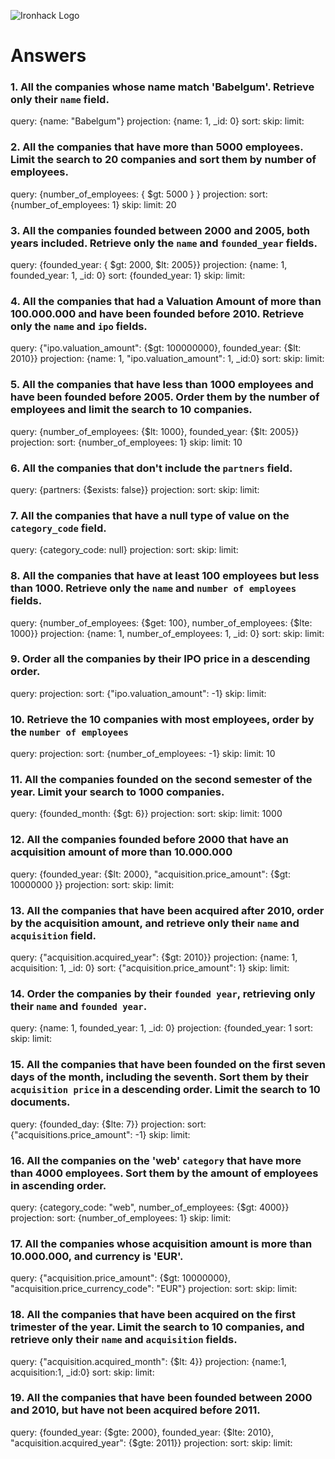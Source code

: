 ![Ironhack Logo](https://i.imgur.com/1QgrNNw.png)

# Answers

### 1. All the companies whose name match 'Babelgum'. Retrieve only their `name` field.

query: {name: "Babelgum"}
projection: {name: 1, _id: 0}
sort: 
skip: 
limit: 

### 2. All the companies that have more than 5000 employees. Limit the search to 20 companies and sort them by **number of employees**.

query: {number_of_employees: { $gt: 5000 } }
projection: 
sort: {number_of_employees: 1}
skip: 
limit: 20

### 3. All the companies founded between 2000 and 2005, both years included. Retrieve only the `name` and `founded_year` fields.

query: {founded_year: { $gt: 2000, $lt: 2005}}
projection: {name: 1, founded_year: 1, _id: 0}
sort: {founded_year: 1}
skip: 
limit: 

### 4. All the companies that had a Valuation Amount of more than 100.000.000 and have been founded before 2010. Retrieve only the `name` and `ipo` fields.

query: {"ipo.valuation_amount": {$gt: 100000000}, founded_year: {$lt: 2010}}
projection: {name: 1, "ipo.valuation_amount": 1, _id:0}
sort: 
skip: 
limit:

### 5. All the companies that have less than 1000 employees and have been founded before 2005. Order them by the number of employees and limit the search to 10 companies.

query: {number_of_employees: {$lt: 1000}, founded_year: {$lt: 2005}}
projection: 
sort: {number_of_employees: 1}
skip: 
limit: 10

### 6. All the companies that don't include the `partners` field.

query: {partners: {$exists: false}}
projection: 
sort: 
skip: 
limit: 

### 7. All the companies that have a null type of value on the `category_code` field.

query: {category_code: null}
projection: 
sort: 
skip: 
limit: 

### 8. All the companies that have at least 100 employees but less than 1000. Retrieve only the `name` and `number of employees` fields.

query: {number_of_employees: {$get: 100}, number_of_employees: {$lte: 1000}}
projection: {name: 1, number_of_employees: 1, _id: 0}
sort: 
skip: 
limit: 

### 9. Order all the companies by their IPO price in a descending order.

query: 
projection: 
sort: {"ipo.valuation_amount": -1}
skip: 
limit:

### 10. Retrieve the 10 companies with most employees, order by the `number of employees`

query: 
projection: 
sort: {number_of_employees: -1}
skip: 
limit: 10

### 11. All the companies founded on the second semester of the year. Limit your search to 1000 companies.

query: {founded_month: {$gt: 6}}
projection: 
sort: 
skip: 
limit: 1000

### 12. All the companies founded before 2000 that have an acquisition amount of more than 10.000.000

query: {founded_year: {$lt: 2000}, "acquisition.price_amount": {$gt: 10000000 }}
projection: 
sort: 
skip: 
limit:

### 13. All the companies that have been acquired after 2010, order by the acquisition amount, and retrieve only their `name` and `acquisition` field.

query: {"acquisition.acquired_year": {$gt: 2010}}
projection: {name: 1, acquisition: 1, _id: 0}
sort: {"acquisition.price_amount": 1}
skip: 
limit:

### 14. Order the companies by their `founded year`, retrieving only their `name` and `founded year`.

query: {name: 1, founded_year: 1, _id: 0}
projection: {founded_year: 1
sort: 
skip: 
limit:

### 15. All the companies that have been founded on the first seven days of the month, including the seventh. Sort them by their `acquisition price` in a descending order. Limit the search to 10 documents.

query: {founded_day: {$lte: 7}}
projection: 
sort: {"acquisitions.price_amount": -1}
skip: 
limit:

### 16. All the companies on the 'web' `category` that have more than 4000 employees. Sort them by the amount of employees in ascending order.

query: {category_code: "web", number_of_employees: {$gt: 4000}}
projection: 
sort: {number_of_employees: 1}
skip: 
limit:

### 17. All the companies whose acquisition amount is more than 10.000.000, and currency is 'EUR'.

query: {"acquisition.price_amount": {$gt: 10000000}, "acquisition.price_currency_code": "EUR"}
projection: 
sort: 
skip: 
limit:

### 18. All the companies that have been acquired on the first trimester of the year. Limit the search to 10 companies, and retrieve only their `name` and `acquisition` fields.

query: {"acquisition.acquired_month": {$lt: 4}}
projection: {name:1, acquisition:1, _id:0}
sort: 
skip: 
limit:

### 19. All the companies that have been founded between 2000 and 2010, but have not been acquired before 2011.

query: {founded_year: {$gte: 2000}, founded_year: {$lte: 2010}, "acquisition.acquired_year": {$gte: 2011}}
projection: 
sort: 
skip: 
limit:
